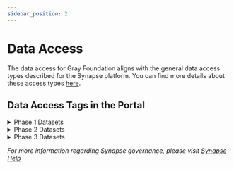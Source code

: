 ```yaml
---
sidebar_position: 2
---
```

# Data Access

The data access for Gray Foundation aligns with the general data access types described for the Synapse platform. You can find more details about these access types [here](https://help.synapse.org/docs/Data-Access-Types.2014904611.html).

## Data Access Tags in the Portal

<details>
<summary> Phase 1 Datasets </summary>

##### "PRIVATE"

Phase 1 datasets will most likely not be visible in the portal. If they do appear, the pink "PRIVATE" tag will indicate that the data exists on Synapse but is still undergoing compilation/analysis. At the moment, there is no intention to share this data, so please refrain from contacting the team regarding its availability.

</details>

<details>
<summary> Phase 2 Datasets </summary>

##### "COLLABORATIVE ONLY"

Phase 2 datasets may be visible in the portal but will be labeled as "COLLABORATIVE ACCESS ONLY". Researchers interested in collaboration will need to request access by contacting the Team PI.
- Data is private and can only be downloaded by individuals or teams explicitly granted permission.
- Admins (PIs and Data Leads) for the team's repository can grant view or download access by adding individuals or teams to the folder or project. This allows data to be shared for collaboration without moving it to Phase 3.
- In conversation, this data may also be referred to as being "under embargo".

</details>

<details>
<summary> Phase 3 Datasets </summary>

Phase 3 datasets often consist of data released concurrently with or after publication, although certain access conditions may still apply. Within Phase 3, data is classified into several access categories:

##### "CONTROLLED ACCESS"

- Registered Synapse users can download this data after fulfilling additional requirements such as accepting Conditions of Use, submitting a statement, or obtaining approval from governance.
- For certain controls, even individuals on the Access Control List with download permissions will need to complete the required action to download data, as these controls are implemented through a different data access layer.
- This typically applies to raw sequencing data.

##### "PUBLIC"
- The data can be viewed by anyone on the web, but only registered Synapse users can download it. There are no restrictions or additional steps required for downloading.
- This usually applies to processed data such as summarized gene expression and cell and tissue images.

##### "OPEN"
- Anyone on the web can view and download this data without requiring an account.
- This usually applies to metadata.

</details>

_For more information regarding Synapse governance, please visit [Synapse Help](https://help.synapse.org/docs/Synapse-Governance.2004255211.html)_